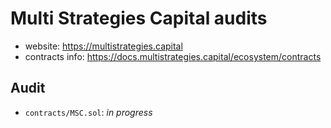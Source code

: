 # Multi Strategies Capital audits

- website: https://multistrategies.capital
- contracts info: https://docs.multistrategies.capital/ecosystem/contracts

## Audit 

- `contracts/MSC.sol`: *in progress*

